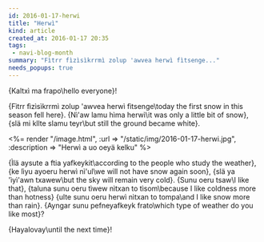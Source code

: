 ```yaml
---
id: 2016-01-17-herwi
title: "Herwì"
kind: article
created_at: 2016-01-17 20:35
tags:
 - navi-blog-month
summary: "Fìtrr fìzìsìkrrmì zolup 'awvea herwì fìtsenge..."
needs_popups: true
---
```


{Kaltxì ma frapo\hello everyone}!

{Fìtrr fìzìsìkrrmì zolup 'awvea herwì fìtsenge\today the first snow in this season fell here}.
{Nì'aw lamu hìma herwì\it was only a little bit of snow},
{slä mi kllte slamu teyr\but still the ground became white}.

<%= render "/image.html", :url => "/static/img/2016-01-17-herwi.jpg", :description => "Herwì a uo oeyä kelku" %>

{Ìlä aysute a ftia yafkeykit\according to the people who study the weather},
{ke lìyu ayoeru herwì nì'ul\we will not have snow again soon},
{slä ya 'ìyì'awn txawew\but the sky will remain very cold}.
{Sunu oeru tsaw\I like that},
{taluna sunu oeru tìwew nìtxan to tìsom\because I like coldness more than hotness}
{ulte sunu oeru herwì nìtxan to tompa\and I like snow more than rain}.
{Ayngar sunu pefneyafkeyk frato\which type of weather do you like most}?

{Hayalovay\until the next time}!